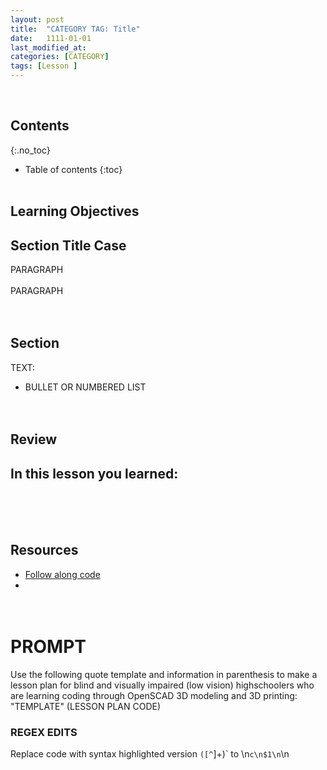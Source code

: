 ```yaml
---
layout: post
title:  "CATEGORY TAG: Title"
date:   1111-01-01
last_modified_at: 
categories: [CATEGORY]
tags: [Lesson ]
---
```

<br>

## Contents
{:.no_toc}
* Table of contents
{:toc}
<br><br>

## Learning Objectives

## Section Title Case 
PARAGRAPH
<br><br>
PARAGRAPH
<br><br><br>

## Section
TEXT:
- BULLET OR NUMBERED LIST
<br><br><br>


## Review
In this lesson you learned:
- 
<br><br><br>

## Resources
- [Follow along code](https://raw.githubusercontent.com/funkonaut/openSCAD_lessons/main/Lessons/Lesson%202/2_2_bool_diff_student.scad)
- []()
<br><br><br>




# PROMPT 
Use the following quote template and information in parenthesis to make a lesson plan for blind and visually impaired (low vision) highschoolers who are learning coding through OpenSCAD 3D modeling and 3D printing:  "TEMPLATE" (LESSON PLAN CODE)




### REGEX EDITS
Replace code with syntax highlighted version `([^`]+)` to \n```c\n$1\n```\n